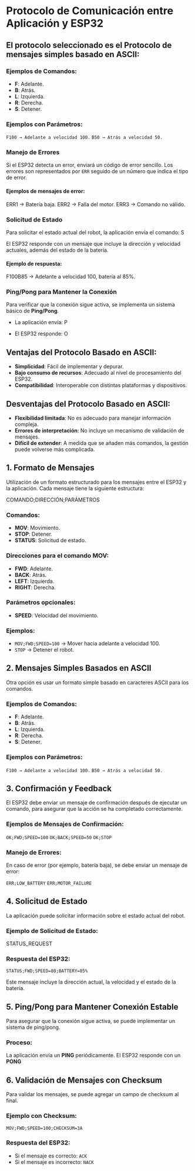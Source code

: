 # Protocolo de Comunicación entre Aplicación y ESP32

## El protocolo seleccionado es el Protocolo de mensajes simples basado en ASCII:

### Ejemplos de Comandos:
- **F**: Adelante.
- **B**: Atrás.
- **L**: Izquierda.
- **R**: Derecha.
- **S**: Detener.

### Ejemplos con Parámetros:

`F100 → Adelante a velocidad 100.` 
`B50 → Atrás a velocidad 50.`

### Manejo de Errores

Si el ESP32 detecta un error, enviará un código de error sencillo. Los errores son representados por `ERR` seguido de un número que indica el tipo de error.

#### Ejemplos de mensajes de error:
ERR1 → Batería baja. ERR2 → Falla del motor. ERR3 → Comando no válido.

### Solicitud de Estado

Para solicitar el estado actual del robot, la aplicación envía el comando:
S

El ESP32 responde con un mensaje que incluye la dirección y velocidad actuales, además del estado de la batería.

#### Ejemplo de respuesta:
F100B85 → Adelante a velocidad 100, batería al 85%.

### Ping/Pong para Mantener la Conexión

Para verificar que la conexión sigue activa, se implementa un sistema básico de **Ping/Pong**.

- La aplicación envía:
P

- El ESP32 responde:
O

## Ventajas del Protocolo Basado en ASCII:
- **Simplicidad**: Fácil de implementar y depurar.
- **Bajo consumo de recursos**: Adecuado al nivel de procesamiento del ESP32.
- **Compatibilidad**: Interoperable con distintas plataformas y dispositivos.

## Desventajas del Protocolo Basado en ASCII:
- **Flexibilidad limitada**: No es adecuado para manejar información compleja.
- **Errores de interpretación**: No incluye un mecanismo de validación de mensajes.
- **Difícil de extender**: A medida que se añaden más comandos, la gestión puede volverse más complicada.


## 1. Formato de Mensajes
Utilización de un formato estructurado para los mensajes entre el ESP32 y la aplicación. Cada mensaje tiene la siguiente estructura:

COMANDO;DIRECCIÓN;PARÁMETROS

### Comandos:
- **MOV**: Movimiento.
- **STOP**: Detener.
- **STATUS**: Solicitud de estado.

### Direcciones para el comando MOV:
- **FWD**: Adelante.
- **BACK**: Atrás.
- **LEFT**: Izquierda.
- **RIGHT**: Derecha.

### Parámetros opcionales:
- **SPEED**: Velocidad del movimiento.

### Ejemplos:
- `MOV;FWD;SPEED=100` → Mover hacia adelante a velocidad 100.
- `STOP` → Detener el robot.

## 2. Mensajes Simples Basados en ASCII
Otra opción es usar un formato simple basado en caracteres ASCII para los comandos.

### Ejemplos de Comandos:
- **F**: Adelante.
- **B**: Atrás.
- **L**: Izquierda.
- **R**: Derecha.
- **S**: Detener.

### Ejemplos con Parámetros:

`F100 → Adelante a velocidad 100.` 
`B50 → Atrás a velocidad 50.`

## 3. Confirmación y Feedback
El ESP32 debe enviar un mensaje de confirmación después de ejecutar un comando, para asegurar que la acción se ha completado correctamente.

### Ejemplos de Mensajes de Confirmación:

`OK;FWD;SPEED=100` 
`OK;BACK;SPEED=50`
`OK;STOP`

### Manejo de Errores:
En caso de error (por ejemplo, batería baja), se debe enviar un mensaje de error:

`ERR;LOW_BATTERY` 
`ERR;MOTOR_FAILURE`

## 4. Solicitud de Estado
La aplicación puede solicitar información sobre el estado actual del robot.

### Ejemplo de Solicitud de Estado:
STATUS_REQUEST

### Respuesta del ESP32:
`STATUS;FWD;SPEED=80;BATTERY=85%`

Este mensaje incluye la dirección actual, la velocidad y el estado de la batería.

## 5. Ping/Pong para Mantener Conexión Estable
Para asegurar que la conexión sigue activa, se puede implementar un sistema de ping/pong.

### Proceso:
La aplicación envía un **PING** periódicamente. 
El ESP32 responde con un **PONG**

## 6. Validación de Mensajes con Checksum
Para validar los mensajes, se puede agregar un campo de checksum al final.

### Ejemplo con Checksum:
`MOV;FWD;SPEED=100;CHECKSUM=3A`

### Respuesta del ESP32:
- Si el mensaje es correcto:
`ACK`
- Si el mensaje es incorrecto:
`NACK`
